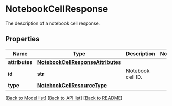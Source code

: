# NotebookCellResponse

The description of a notebook cell response.

## Properties
Name | Type | Description | Notes
------------ | ------------- | ------------- | -------------
**attributes** | [**NotebookCellResponseAttributes**](NotebookCellResponseAttributes.md) |  | 
**id** | **str** | Notebook cell ID. | 
**type** | [**NotebookCellResourceType**](NotebookCellResourceType.md) |  | 

[[Back to Model list]](README.md#documentation-for-models) [[Back to API list]](README.md#documentation-for-api-endpoints) [[Back to README]](README.md)


